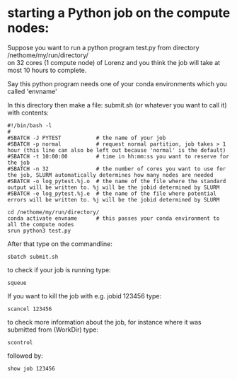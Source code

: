 # starting a Python job on the compute nodes:

Suppose you want to run a python program test.py from directory /nethome/my/run/directory/
\
on 32 cores (1 compute node) of Lorenz and you think the job will take at most 10 hours to complete. 

Say this python program needs one of your conda environments which you called 'envname'

In this directory then make a file:  submit.sh (or whatever you want to call it) with contents:

    #!/bin/bash -l
    #
    #SBATCH -J PYTEST           # the name of your job   
    #SBATCH -p normal           # request normal partition, job takes > 1 hour (this line can also be left out because 'normal' is the default)  
    #SBATCH -t 10:00:00         # time in hh:mm:ss you want to reserve for the job
    #SBATCH -n 32               # the number of cores you want to use for the job, SLURM automatically determines how many nodes are needed
    #SBATCH -o log_pytest.%j.o  # the name of the file where the standard output will be written to. %j will be the jobid determined by SLURM
    #SBATCH -e log_pytest.%j.e  # the name of the file where potential errors will be written to. %j will be the jobid determined by SLURM
 
    cd /nethome/my/run/directory/
    conda activate envname      # this passes your conda environment to all the compute nodes
    srun python3 test.py
     
After that type on the commandline:

    sbatch submit.sh

to check if your job is running type:

    squeue

If you want to kill the job with e.g. jobid 123456 type:

    scancel 123456

to check more information about the job, for instance where it was submitted from (WorkDir) type:

    scontrol

followed by:

    show job 123456   
